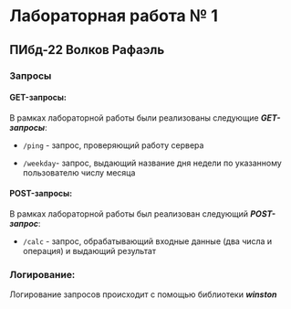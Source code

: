 
# Лабораторная работа № 1

## ПИбд-22 Волков Рафаэль

### Запросы

#### GET-запросы:

В рамках лабораторной работы были реализованы следующие ***GET-запросы***:

* `/ping` - запрос, проверяющий работу сервера

* `/weekday`- запрос, выдающий название дня недели по указанному пользователю числу месяца

#### POST-запросы:

В рамках лабораторной работы был реализован следующий ***POST-запрос***:

* `/calc` - запрос, обрабатывающий входные данные (два числа и операция) и выдающий результат

### Логирование:

Логирование запросов происходит с помощью библиотеки ***winston***